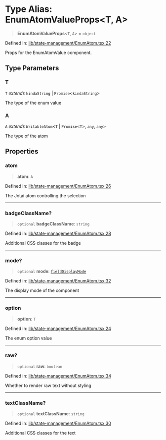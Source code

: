 # Type Alias: EnumAtomValueProps\<T, A\>

> **EnumAtomValueProps**\<`T`, `A`\> = `object`

Defined in: [lib/state-management/EnumAtom.tsx:22](https://github.com/aldesgroup/goaldn/blob/850e22fffd19501920628173674ada43cba9a29a/lib/state-management/EnumAtom.tsx#L22)

Props for the EnumAtomValue component.

## Type Parameters

### T

`T` *extends* `kindaString` \| `Promise`\<`kindaString`\>

The type of the enum value

### A

`A` *extends* `WritableAtom`\<`T` \| `Promise`\<`T`\>, `any`, `any`\>

The type of the atom

## Properties

### atom

> **atom**: `A`

Defined in: [lib/state-management/EnumAtom.tsx:26](https://github.com/aldesgroup/goaldn/blob/850e22fffd19501920628173674ada43cba9a29a/lib/state-management/EnumAtom.tsx#L26)

The Jotai atom controlling the selection

***

### badgeClassName?

> `optional` **badgeClassName**: `string`

Defined in: [lib/state-management/EnumAtom.tsx:28](https://github.com/aldesgroup/goaldn/blob/850e22fffd19501920628173674ada43cba9a29a/lib/state-management/EnumAtom.tsx#L28)

Additional CSS classes for the badge

***

### mode?

> `optional` **mode**: [`fieldDisplayMode`](fieldDisplayMode.md)

Defined in: [lib/state-management/EnumAtom.tsx:32](https://github.com/aldesgroup/goaldn/blob/850e22fffd19501920628173674ada43cba9a29a/lib/state-management/EnumAtom.tsx#L32)

The display mode of the component

***

### option

> **option**: `T`

Defined in: [lib/state-management/EnumAtom.tsx:24](https://github.com/aldesgroup/goaldn/blob/850e22fffd19501920628173674ada43cba9a29a/lib/state-management/EnumAtom.tsx#L24)

The enum option value

***

### raw?

> `optional` **raw**: `boolean`

Defined in: [lib/state-management/EnumAtom.tsx:34](https://github.com/aldesgroup/goaldn/blob/850e22fffd19501920628173674ada43cba9a29a/lib/state-management/EnumAtom.tsx#L34)

Whether to render raw text without styling

***

### textClassName?

> `optional` **textClassName**: `string`

Defined in: [lib/state-management/EnumAtom.tsx:30](https://github.com/aldesgroup/goaldn/blob/850e22fffd19501920628173674ada43cba9a29a/lib/state-management/EnumAtom.tsx#L30)

Additional CSS classes for the text
